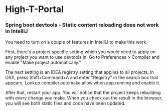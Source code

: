 # High-T-Portal

### Spring boot devtools - Static content reloading does not work in IntelliJ

You need to turn on a couple of features in IntelliJ to make this work.

First, there's a project specific setting which you would need to apply on any project you want to use devtools in. Go to Preferences > Compiler and enable "Make project automatically."

The next setting is an IDEA registry setting that applies to all projects. In OSX, press Shift+Command+A and enter "Registry" in the search box that appears. Lookup compiler.automake.allow.when.app.running and enable it.

After that, restart your app. You will notice that the project keeps rebuilding with every change you make. When you check out the result in the browser, you will see both static files and code have been updated.